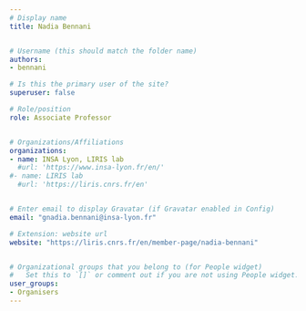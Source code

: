 ```yaml
---
# Display name
title: Nadia Bennani


# Username (this should match the folder name)
authors:
- bennani

# Is this the primary user of the site?
superuser: false

# Role/position
role: Associate Professor


# Organizations/Affiliations
organizations:
- name: INSA Lyon, LIRIS lab
  #url: 'https://www.insa-lyon.fr/en/'
#- name: LIRIS lab
  #url: 'https://liris.cnrs.fr/en'  


# Enter email to display Gravatar (if Gravatar enabled in Config)
email: "gnadia.bennani@insa-lyon.fr"

# Extension: website url
website: "https://liris.cnrs.fr/en/member-page/nadia-bennani"


# Organizational groups that you belong to (for People widget)
#   Set this to `[]` or comment out if you are not using People widget.
user_groups:
- Organisers
---
```

